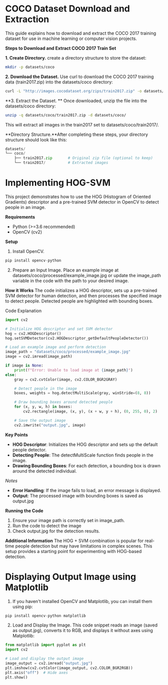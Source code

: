 # **COCO Dataset Download and Extraction**
This guide explains how to download and extract the COCO 2017 training dataset for use in machine learning or computer vision projects.

**Steps to Download and Extract COCO 2017 Train Set**

**1.  Create Directory.** create a directory structure to store the dataset:

```bash
mkdir -p datasets/coco
```

**2.  Download the Dataset.** Use curl to download the COCO 2017 training data (train2017.zip) into the datasets/coco directory:

```bash
curl -L "http://images.cocodataset.org/zips/train2017.zip" -o datasets/coco/train2017.zip
```

**3.  Extract the Dataset. ** Once downloaded, unzip the file into the datasets/coco directory:

```bash
unzip -q datasets/coco/train2017.zip -d datasets/coco/
```

This will extract all images in the train2017 set to datasets/coco/train2017/.

**Directory Structure.**After completing these steps, your directory structure should look like this:

```python
datasets/
└── coco/
    ├── train2017.zip       # Original zip file (optional to keep)
    └── train2017/          # Extracted images
```
# **Implementing HOG-SVM**
This project demonstrates how to use the HOG (Histogram of Oriented Gradients) descriptor and a pre-trained SVM detector in OpenCV to detect people in an image.

**Requirements**
* Python (>=3.6 recommended)
* OpenCV (cv2)

**Setup**
1. Install OpenCV. 

```python
pip install opencv-python
```
2. Prepare an Input Image. Place an example image at datasets/coco/processed/example_image.jpg or update the image_path variable in the code with the path to your desired image.

**How it Works**
The code initializes a HOG descriptor, sets up a pre-trained SVM detector for human detection, and then processes the specified image to detect people. Detected people are highlighted with bounding boxes.

Code Explanation
```python
import cv2

# Initialize HOG descriptor and set SVM detector
hog = cv2.HOGDescriptor()
hog.setSVMDetector(cv2.HOGDescriptor_getDefaultPeopleDetector())

# Load an example image and perform detection
image_path = "datasets/coco/processed/example_image.jpg"
image = cv2.imread(image_path)

if image is None:
    print(f"Error: Unable to load image at {image_path}")
else:
    gray = cv2.cvtColor(image, cv2.COLOR_BGR2GRAY)

    # Detect people in the image
    boxes, weights = hog.detectMultiScale(gray, winStride=(8, 8))

    # Draw bounding boxes around detected people
    for (x, y, w, h) in boxes:
        cv2.rectangle(image, (x, y), (x + w, y + h), (0, 255, 0), 2)

    # Save the output image
    cv2.imwrite("output.jpg", image)
```

**Key Points**
* **HOG Descriptor**: Initializes the HOG descriptor and sets up the default people detector.
* **Detecting People**: The detectMultiScale function finds people in the image.
* **Drawing Bounding Boxes**: For each detection, a bounding box is drawn around the detected individual.

*Notes*
* **Error Handling**: If the image fails to load, an error message is displayed.
* **Output**: The processed image with bounding boxes is saved as output.jpg

**Running the Code**
1. Ensure your image path is correctly set in image_path.
2. Run the code to detect the image
3. Check output.jpg for the detection results.

**Additional Information**
The HOG + SVM combination is popular for real-time people detection but may have limitations in complex scenes. This setup provides a starting point for experimenting with HOG-based detection.

# **Displaying Output Image using Matplotlib**
1. If you haven't installed OpenCV and Matplotlib, you can install them using pip:

```python
pip install opencv-python matplotlib
```

2. Load and Display the Image. This code snippet reads an image (saved as output.jpg), converts it to RGB, and displays it without axes using Matplotlib:
```python
from matplotlib import pyplot as plt
import cv2

# Load and display the output image
image_output = cv2.imread("output.jpg")
plt.imshow(cv2.cvtColor(image_output, cv2.COLOR_BGR2RGB))
plt.axis("off")  # Hide axes
plt.show()
```
